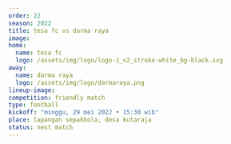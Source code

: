 ```yaml
---
order: 22
season: 2022
title: tesa fc vs darma raya
image: 
home:
  name: tesa fc
  logo: /assets/img/logo/logo-1_v2_stroke-white_bg-black.svg
away:
  name: darma raya
  logo: /assets/img/logo/darmaraya.png
lineup-image:
competition: friendly match
type: football
kickoff: "minggu, 29 mei 2022 • 15:30 wib"
place: lapangan sepakbola, desa kutaraja
status: next match
---
```


